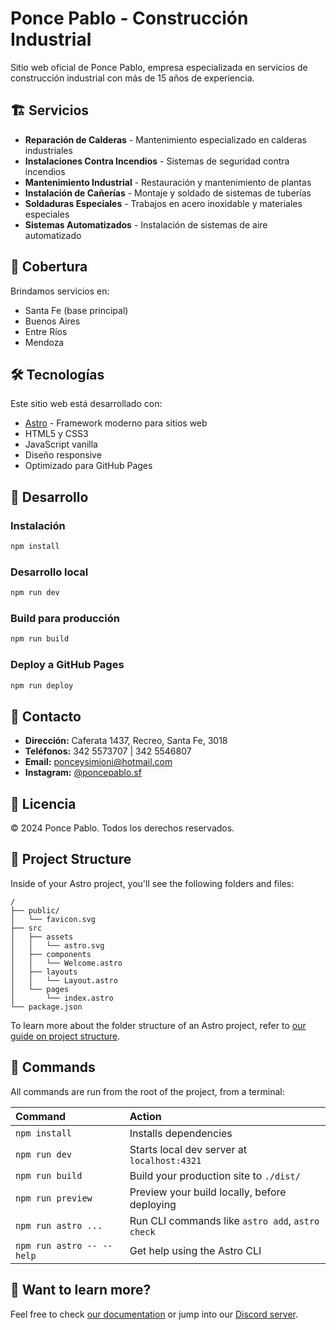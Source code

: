 # Ponce Pablo - Construcción Industrial

Sitio web oficial de Ponce Pablo, empresa especializada en servicios de construcción industrial con más de 15 años de experiencia.

## 🏗️ Servicios

- **Reparación de Calderas** - Mantenimiento especializado en calderas industriales
- **Instalaciones Contra Incendios** - Sistemas de seguridad contra incendios
- **Mantenimiento Industrial** - Restauración y mantenimiento de plantas
- **Instalación de Cañerías** - Montaje y soldado de sistemas de tuberías
- **Soldaduras Especiales** - Trabajos en acero inoxidable y materiales especiales
- **Sistemas Automatizados** - Instalación de sistemas de aire automatizado

## 📍 Cobertura

Brindamos servicios en:
- Santa Fe (base principal)
- Buenos Aires
- Entre Ríos
- Mendoza

## 🛠️ Tecnologías

Este sitio web está desarrollado con:
- [Astro](https://astro.build/) - Framework moderno para sitios web
- HTML5 y CSS3
- JavaScript vanilla
- Diseño responsive
- Optimizado para GitHub Pages

## 🚀 Desarrollo

### Instalación

```bash
npm install
```

### Desarrollo local

```bash
npm run dev
```

### Build para producción

```bash
npm run build
```

### Deploy a GitHub Pages

```bash
npm run deploy
```

## 📱 Contacto

- **Dirección:** Caferata 1437, Recreo, Santa Fe, 3018
- **Teléfonos:** 342 5573707 | 342 5546807
- **Email:** ponceysimioni@hotmail.com
- **Instagram:** [@poncepablo.sf](https://instagram.com/poncepablo.sf)

## 📄 Licencia

© 2024 Ponce Pablo. Todos los derechos reservados.

## 🚀 Project Structure

Inside of your Astro project, you'll see the following folders and files:

```text
/
├── public/
│   └── favicon.svg
├── src
│   ├── assets
│   │   └── astro.svg
│   ├── components
│   │   └── Welcome.astro
│   ├── layouts
│   │   └── Layout.astro
│   └── pages
│       └── index.astro
└── package.json
```

To learn more about the folder structure of an Astro project, refer to [our guide on project structure](https://docs.astro.build/en/basics/project-structure/).

## 🧞 Commands

All commands are run from the root of the project, from a terminal:

| Command                   | Action                                           |
| :------------------------ | :----------------------------------------------- |
| `npm install`             | Installs dependencies                            |
| `npm run dev`             | Starts local dev server at `localhost:4321`      |
| `npm run build`           | Build your production site to `./dist/`          |
| `npm run preview`         | Preview your build locally, before deploying     |
| `npm run astro ...`       | Run CLI commands like `astro add`, `astro check` |
| `npm run astro -- --help` | Get help using the Astro CLI                     |

## 👀 Want to learn more?

Feel free to check [our documentation](https://docs.astro.build) or jump into our [Discord server](https://astro.build/chat).
